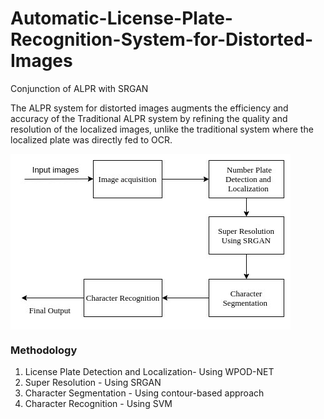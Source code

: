 # Automatic-License-Plate-Recognition-System-for-Distorted-Images
Conjunction of ALPR with SRGAN

The ALPR system for distorted images augments the efficiency and accuracy of the Traditional ALPR system by refining 
the quality and resolution of the localized images, unlike the traditional system where the localized plate was directly fed to OCR.

<img align="center" src="images/system_model.jpg" alt="Architecture of ALPR system for distorted images">


### **Methodology**
1. License Plate Detection and Localization- Using WPOD-NET
2. Super Resolution - Using SRGAN
3. Character Segmentation - Using contour-based approach
4. Character Recognition - Using SVM

